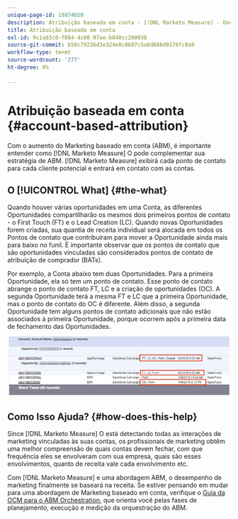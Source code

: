 ```yaml
---
unique-page-id: 18874650
description: Atribuição baseada em conta - [!DNL Marketo Measure] - Documentação do produto
title: Atribuição baseada em conta
exl-id: 9c1a03c8-f884-4c08-97ae-b848cc200038
source-git-commit: b59c79236d3e324e8c8b07c5a6d68bd8176fc8a9
workflow-type: tm+mt
source-wordcount: '277'
ht-degree: 0%

---
```


# Atribuição baseada em conta {#account-based-attribution}

Com o aumento do Marketing baseado em conta (ABM), é importante entender como [!DNL Marketo Measure] O pode complementar sua estratégia de ABM. [!DNL Marketo Measure] exibirá cada ponto de contato para cada cliente potencial e entrará em contato com as contas.

## O [!UICONTROL What] {#the-what}

Quando houver várias oportunidades em uma Conta, as diferentes Oportunidades compartilharão os mesmos dois primeiros pontos de contato - o First Touch (FT) e o Lead Creation (LC). Quando novas Oportunidades forem criadas, sua quantia de receita individual será alocada em todos os Pontos de contato que contribuíram para mover a Oportunidade ainda mais para baixo no funil. É importante observar que os pontos de contato que são oportunidades vinculadas são considerados pontos de contato de atribuição de comprador (BATs).

Por exemplo, a Conta abaixo tem duas Oportunidades. Para a primeira Oportunidade, ela só tem um ponto de contato. Esse ponto de contato abrange o ponto de contato FT, LC e a criação de oportunidades (OC). A segunda Oportunidade terá a mesma FT e LC que a primeira Oportunidade, mas o ponto de contato do OC é diferente. Além disso, a segunda Oportunidade tem alguns pontos de contato adicionais que não estão associados à primeira Oportunidade, porque ocorrem após a primeira data de fechamento das Oportunidades.

![](assets/1.jpg)

## Como Isso Ajuda? {#how-does-this-help}

Since [!DNL Marketo Measure] O está detectando todas as interações de marketing vinculadas às suas contas, os profissionais de marketing obtêm uma melhor compreensão de quais contas devem fechar, com que frequência eles se envolveram com sua empresa, quais são esses envolvimentos, quanto de receita vale cada envolvimento etc.

Com [!DNL Marketo Measure] e uma abordagem ABM, o desempenho de marketing finalmente se baseará na receita. Se estiver pensando em mudar para uma abordagem de Marketing baseado em conta, verifique o [Guia da OCM para o ABM Orchestration](https://info.bizible.com/cmos-guide-to-abm-orchestration), que orienta você pelas fases de planejamento, execução e medição da orquestração do ABM.
